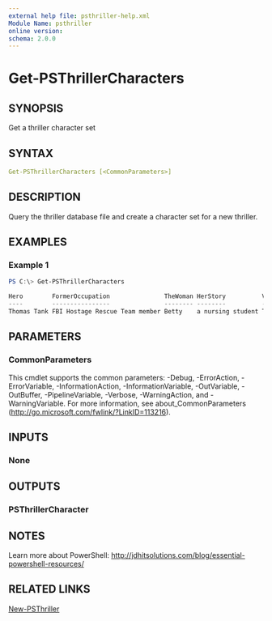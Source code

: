 ```yaml
---
external help file: psthriller-help.xml
Module Name: psthriller
online version:
schema: 2.0.0
---
```


# Get-PSThrillerCharacters

## SYNOPSIS

Get a thriller character set

## SYNTAX

```yaml
Get-PSThrillerCharacters [<CommonParameters>]
```

## DESCRIPTION

Query the thriller database file and create a character set for a new thriller.

## EXAMPLES

### Example 1

```powershell
PS C:\> Get-PSThrillerCharacters

Hero        FormerOccupation               TheWoman HerStory          Villain
----        ----------------               -------- --------          -------
Thomas Tank FBI Hostage Rescue Team member Betty    a nursing student The Iron …
```

## PARAMETERS

### CommonParameters

This cmdlet supports the common parameters: -Debug, -ErrorAction, -ErrorVariable, -InformationAction, -InformationVariable, -OutVariable, -OutBuffer, -PipelineVariable, -Verbose, -WarningAction, and -WarningVariable.
For more information, see about_CommonParameters (http://go.microsoft.com/fwlink/?LinkID=113216).

## INPUTS

### None

## OUTPUTS

### PSThrillerCharacter

## NOTES

Learn more about PowerShell: http://jdhitsolutions.com/blog/essential-powershell-resources/

## RELATED LINKS

[New-PSThriller](New-PSThriller.md)

